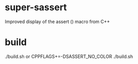 super-sassert
=============

Improved display of the assert () macro from C++


build
=============

./build.sh
or
CPPFLAGS+=-DSASSERT_NO_COLOR ./build.sh
